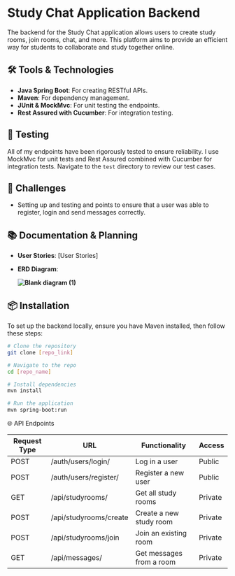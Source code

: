 # Study Chat Application Backend

The backend for the Study Chat application allows users to create study rooms, join rooms, chat, and more. This platform aims to provide an efficient way for students to collaborate and study together online.

## 🛠 Tools & Technologies

- **Java Spring Boot**: For creating RESTful APIs.
- **Maven**: For dependency management.
- **JUnit & MockMvc**: For unit testing the endpoints.
- **Rest Assured with Cucumber**: For integration testing.

## 🧪 Testing

All of my endpoints have been rigorously tested to ensure reliability. I use MockMvc for unit tests and Rest Assured combined with Cucumber for integration tests. Navigate to the `test` directory to review our test cases.

## 🚧 Challenges

- Setting up and testing and points to ensure that a user was able to register, login and send messages correctly.

## 📚 Documentation & Planning

- **User Stories**: [User Stories]
- **ERD Diagram**:

  **![Blank diagram (1)](https://github.com/TheProgrammingRiver/StudyChat/assets/114197158/372ca89b-a103-49f8-956b-1dee92583d2a)**


## 📦 Installation

To set up the backend locally, ensure you have Maven installed, then follow these steps:

```bash
# Clone the repository
git clone [repo_link]

# Navigate to the repo
cd [repo_name]

# Install dependencies
mvn install

# Run the application
mvn spring-boot:run
```

🌐 API Endpoints

| Request Type | URL                        | Functionality            | Access  |
|--------------|----------------------------|--------------------------|---------|
| POST         | /auth/users/login/         | Log in a user            | Public  |
| POST         | /auth/users/register/      | Register a new user      | Public  |
| GET          | /api/studyrooms/           | Get all study rooms      | Private |
| POST         | /api/studyrooms/create     | Create a new study room  | Private |
| POST         | /api/studyrooms/join       | Join an existing room    | Private |
| GET          | /api/messages/             | Get messages from a room | Private |
